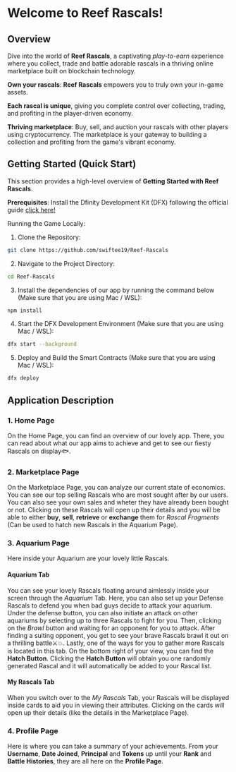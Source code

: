 # Welcome to Reef Rascals!

## Overview
Dive into the world of **Reef Rascals**, a captivating _play-to-earn_ experience where you collect, trade and battle adorable rascals in a thriving online marketplace built on blockchain technology.

**Own your rascals**: **Reef Rascals** empowers you to truly own your in-game assets.

**Each rascal is unique**, giving you complete control over collecting, trading, and profiting in the player-driven economy.

**Thriving marketplace**: Buy, sell, and auction your rascals with other players using cryptocurrency. The marketplace is your gateway to building a collection and profiting from the game's vibrant economy.

## Getting Started (Quick Start)
This section provides a high-level overview of **Getting Started with Reef Rascals**.

**Prerequisites**:
Install the Dfinity Development Kit (DFX) following the official guide [click here!](https://internetcomputer.org/docs/current/developer-docs/getting-started/install/#installing-dfx)

Running the Game Locally:
1. Clone the Repository:
```bash
git clone https://github.com/swiftee19/Reef-Rascals
```

2. Navigate to the Project Directory:
```bash
cd Reef-Rascals
```

3. Install the dependencies of our app by running the command below (Make sure that you are using Mac / WSL):
```bash
npm install
```

4. Start the DFX Development Environment (Make sure that you are using Mac / WSL):
```bash
dfx start --background
```

5. Deploy and Build the Smart Contracts (Make sure that you are using Mac / WSL):
```bash
dfx deploy
```

## Application Description

### 1. Home Page
  On the Home Page, you can find an overview of our lovely app. There, you can read about what our app aims to achieve and get to see our fiesty Rascals on display🐟.
### 2. Marketplace Page
  On the Marketplace Page, you can analyze our current state of economics. You can see our top selling Rascals who are most sought after by our users. You can also see your own sales and wheter they have already been bought or not. Clicking on these Rascals will open up their details and you will be able to either **buy**, **sell**, **retrieve** or **exchange** them for _Rascal Fragments_ (Can be used to hatch new Rascals in the Aquarium Page).
### 3. Aquarium Page
  Here inside your Aquarium are your lovely little Rascals. 
  #### Aquarium Tab
  You can see your lovely Rascals floating around aimlessly inside your screen through the _Aquarium_ Tab. Here, you can also set up your Defense Rascals to defend you when bad guys decide to attack your aquarium. Under the defense button, you can also initiate an attack on other aquariums by selecting up to three Rascals to fight for you. Then, clicking on the _Brawl_ button and waiting for an opponent for you to attack. After finding a suiting opponent, you get to see your brave Rascals brawl it out on a thrilling battle⚔️💥. Lastly, one of the ways for you to gather more Rascals is located in this tab. On the bottom right of your view, you can find the **Hatch Button**. Clicking the **Hatch Button** will obtain you one randomly generated Rascal and it will automatically be added to your Rascal list.
  #### My Rascals Tab
  When you switch over to the _My Rascals_ Tab, your Rascals will be displayed inside cards to aid you in viewing their attributes. Clicking on the cards will open up their details (like the details in the Marketplace Page).
### 4. Profile Page
  Here is where you can take a summary of your achievements. From your **Username**, **Date Joined**, **Principal** and **Tokens** up until your **Rank** and **Battle Histories**, they are all here on the **Profile Page**.
